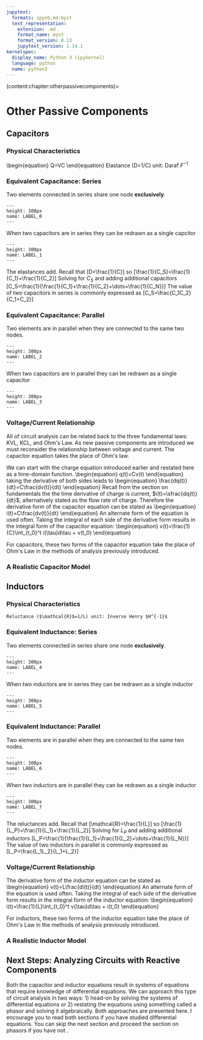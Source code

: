 ```yaml
---
jupytext:
  formats: ipynb,md:myst
  text_representation:
    extension: .md
    format_name: myst
    format_version: 0.13
    jupytext_version: 1.14.1
kernelspec:
  display_name: Python 3 (ipykernel)
  language: python
  name: python3
---
```


(content:chapter:otherpassivecomponents)=

# Other Passive Components

## Capacitors

### Physical Characteristics

\begin{equation}
Q=VC
\end{equation}
Elastance (D=1/C) unit: Daraf $F^{-1}$

### Equivalent Capacitance: Series

Two elements connected in series share one node **exclusively**.

```{figure} logo.png
---
height: 300px
name: LABEL_0
---
```

When two capacitors are in series they can be redrawn as a single capcitor

```{figure} logo.png
---
height: 300px
name: LABEL_1
---
```

The elastances add. Recall that
\[D=\frac{1}{C}\]
so
\[\frac{1}{C_S}=\frac{1}{C_1}+\frac{1}{C_2}\]
Solving for $C_S$ and adding additional capacitors
\[C_S=\frac{1}{\frac{1}{C_1}+\frac{1}{C_2}+\dots+\frac{1}{C_N}}\]
The value of two capacitors in series is commonly expressed as
\[C_S=\frac{C_1C_2}{C_1+C_2}\]

### Equivalent Capacitance: Parallel

Two elements are in parallel when they are connected to the same two nodes.

```{figure} logo.png
---
height: 300px
name: LABEL_2
---
```

When two capacitors are in parallel they can be redrawn as a single capacitor

```{figure} logo.png
---
height: 300px
name: LABEL_3
---
```

### Voltage/Current Relationship

All of circuit analysis can be related back to the three fundamental laws: KVL, KCL, and Ohm's Law. As new passive components are introduced we must reconsider the relationship between voltage and current. The capacitor equation takes the place of Ohm's law.

We can start with the charge equation introduced earlier and restated here as a time-domain function.
\begin{equation}
q(t)=Cv(t)
\end{equation}
taking the derivative of both sides leads to
\begin{equation}
\frac{dq(t)}{dt}=C\frac{dv(t)}{dt}
\end{equation}
Recall from the section on fundamentals the the time derivative of charge is current, $i(t)=\sfrac{dq(t)}{dt}$, alternatively stated as the flow rate of charge. Therefore the derivative form of the capacitor equation can be stated as
\begin{equation}
i(t)=C\frac{dv(t)}{dt}
\end{equation}
An alternate form of the equation is used often. Taking the integral of each side of the derivative form results in the integral form of the capacitor equation:
\begin{equation}
v(t)=\frac{1}{C}\int\_{t_0}^t i(\tau)d\tau + v(t_0)
\end{equation}

For capacitors, these two forms of the capacitor equation take the place of Ohm's Law in the methods of analysis previously introduced.

### A Realistic Capacitor Model

## Inductors

### Physical Characteristics

    Reluctance ($\mathcal{R}$=1/L) unit: Inverse Henry $H^{-1}$

### Equivalent Inductance: Series

Two elements connected in series share one node **exclusively**.

```{figure} logo.png
---
height: 300px
name: LABEL_4
---
```

When two inductors are in series they can be redrawn as a single inductor

```{figure} logo.png
---
height: 300px
name: LABEL_5
---
```

### Equivalent Inductance: Parallel

Two elements are in parallel when they are connected to the same two nodes.

```{figure} logo.png
---
height: 300px
name: LABEL_6
---
```

When two inductors are in parallel they can be redrawn as a single inductor

```{figure} logo.png
---
height: 300px
name: LABEL_7
---
```

The reluctances add. Recall that
\[\mathcal{R}=\frac{1}{L}\]
so
\[\frac{1}{L_P}=\frac{1}{L_1}+\frac{1}{L_2}\]
Solving for $L_P$ and adding additional inductors
\[L_P=\frac{1}{\frac{1}{L_1}+\frac{1}{L_2}+\dots+\frac{1}{L_N}}\]
The value of two inductors in parallel is commonly expressed as
\[L_P=\frac{L_1L_2}{L_1+L_2}\]

### Voltage/Current Relationship

The derivative form of the inductor equation can be stated as
\begin{equation}
v(t)=L\frac{di(t)}{dt}
\end{equation}
An alternate form of the equation is used often. Taking the integral of each side of the derivative form results in the integral form of the inductor equation:
\begin{equation}
i(t)=\frac{1}{L}\int\_{t_0}^t v(\tau)d\tau + i(t_0)
\end{equation}

For inductors, these two forms of the inductor equation take the place of Ohm's Law in the methods of analysis previously introduced.

### A Realistic Inductor Model

## Next Steps: Analyzing Circuits with Reactive Components

Both the capacitor and inductor equations result in systems of equations that require knowledge of differential equations. We can approach this type of circuit analysis in two ways: 1) head-on by solving the systems of differential equations or 2) restating the equations using something called a phasor and solving it algebraically. Both approaches are presented here. I encourage you to read both sections if you have studied differential equations. You can skip the next section and proceed the section on phasors if you have not .
